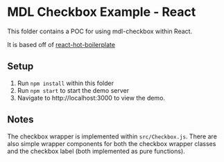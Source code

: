 # MDL Checkbox Example - React

This folder contains a POC for using mdl-checkbox within React.

It is based off of [react-hot-boilerplate](https://github.com/gaearon/react-hot-boilerplate)

## Setup

1. Run `npm install` within this folder
2. Run `npm start` to start the demo server
3. Navigate to http://localhost:3000 to view the demo.

## Notes

The checkbox wrapper is implemented within `src/Checkbox.js`. There are also
simple wrapper components for both the checkbox wrapper classes and the checkbox label (both
implemented as pure functions).
